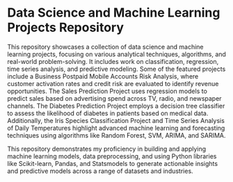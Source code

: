 # Data Science and Machine Learning Projects Repository



This repository showcases a collection of data science and machine learning projects, focusing on various analytical techniques, algorithms, and real-world problem-solving. It includes work on classification, regression, time series analysis, and predictive modeling. Some of the featured projects include a Business Postpaid Mobile Accounts Risk Analysis, where customer activation rates and credit risk are evaluated to identify revenue opportunities. The Sales Prediction Project uses regression models to predict sales based on advertising spend across TV, radio, and newspaper channels. The Diabetes Prediction Project employs a decision tree classifier to assess the likelihood of diabetes in patients based on medical data. Additionally, the Iris Species Classification Project and Time Series Analysis of Daily Temperatures highlight advanced machine learning and forecasting techniques using algorithms like Random Forest, SVM, ARIMA, and SARIMA.

This repository demonstrates my proficiency in building and applying machine learning models, data preprocessing, and using Python libraries like Scikit-learn, Pandas, and Statsmodels to generate actionable insights and predictive models across a range of datasets and industries.
